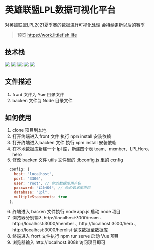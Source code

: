 # 英雄联盟LPL数据可视化平台
对英雄联盟LPL2021夏季赛的数据进行可视化处理
会持续更新以后的赛季

> 预览 https://work.littlefish.life

## 技术栈
![](https://img.shields.io/badge/Vue.js-blueviolet?style=for-the-badge&logo=Vue.js)
![](https://img.shields.io/badge/echarts-ed1941?style=for-the-badge&logo=Apache%20ECharts)
![](https://img.shields.io/badge/express-293047?style=for-the-badge&logo=express)
![](https://img.shields.io/badge/Node.js-afb4db?style=for-the-badge&logo=node.js)
![](https://img.shields.io/badge/mysql-afdfe4?style=for-the-badge&logo=mysql)

## 文件描述
1. front 文件为 Vue 目录文件
2. backen 文件为 Node 目录文件

## 如何使用
1. clone 项目到本地
2. 打开终端进入 front 文件 执行 npm install 安装依赖
3. 打开终端进入 backen 文件 执行 npm install 安装依赖
4. 在本地数据库新建一个 lpl 库，新建四个表 team、member、LPLHero、hero
5. 修改 backen 文件 utils 文件里的 dbconfig.js 里的 config

```javascript
  config: {
    host: "localhost",
    port: "3306",
    user: "root", // 你的数据库用户名
    password: "123456", // 你的数据库密码
    database: "lpl",
    multipleStatements: true
  },
```
6. 终端进入 backen 文件执行 node app.js 启动 node 项目
7. 浏览器分别输入 http://localhost:3000/team 、http://localhost:3000/member 、http://localhost:3000/hero 、http://localhost:3000/herolist 读取数据至数据库
8. 终端进入 front 文件执行 npm run serve 启动 Vue 项目
9. 浏览器输入 http://localhost:8088 访问项目即可
